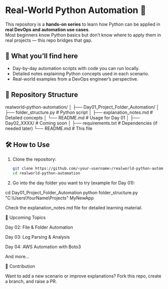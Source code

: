 # Real-World Python Automation 🚀

This repository is a **hands-on series** to learn how Python can be applied in **real DevOps and automation use cases**.  
Most beginners know Python basics but don’t know where to apply them in real projects — this repo bridges that gap.  

## 📌 What you’ll find here
- Day-by-day automation scripts with code you can run locally.  
- Detailed notes explaining Python concepts used in each scenario.  
- Real-world examples from a DevOps engineer’s perspective.  

## 📂 Repository Structure
realworld-python-automation/
│
├── Day01_Project_Folder_Automation/
│ ├── folder_structure.py # Python script
│ ├── explanation_notes.md # Detailed concepts
│ └── README.md # Usage for Day 01
│
├── Day02_XXXX/ # Coming soon
│
├── requirements.txt # Dependencies (if needed later)
└── README.md # This file


## 🛠️ How to Use
1. Clone the repository:
   ```bash
   git clone https://github.com/<your-username>/realworld-python-automation.git
   cd realworld-python-automation

2. Go into the day folder you want to try (example for Day 01):

cd Day01_Project_Folder_Automation
python folder_structure.py "C:\Users\YourName\Projects" MyNewApp



Check the explanation_notes.md file for detailed learning material.

🔮 Upcoming Topics

Day 02: File & Folder Automation

Day 03: Log Parsing & Analysis

Day 04: AWS Automation with Boto3

And more…

🤝 Contribution

Want to add a new scenario or improve explanations? Fork this repo, create a branch, and raise a PR.